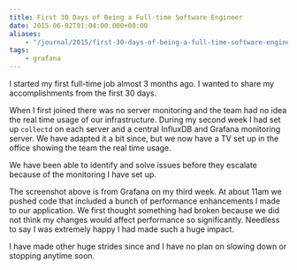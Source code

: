 ```yaml
---
title: First 30 Days of Being a Full-time Software Engineer
date: 2015-06-02T01:04:00.000+00:00
aliases:
    - "/journal/2015/first-30-days-of-being-a-full-time-software-engineer/"
tags:
    - grafana
---
```

I started my first full-time job almost 3 months ago. I wanted to share my accomplishments from the first 30 days.

When I first joined there was no server monitoring and the team had no idea the real time usage of our infrastructure. During my second week I had set up `collectd` on each server and a central InfluxDB and Grafana monitoring server. We have adapted it a bit since, but we now have a TV set up in the office showing the team the real time usage.

We have been able to identify and solve issues before they escalate because of the monitoring I have set up.

The screenshot above is from Grafana on my third week. At about 11am we pushed code that included a bunch of performance enhancements I made to our application. We first thought something had broken because we did not think my changes would affect performance so significantly. Needless to say I was extremely happy I had made such a huge impact.

I have made other huge strides since and I have no plan on slowing down or stopping anytime soon.
